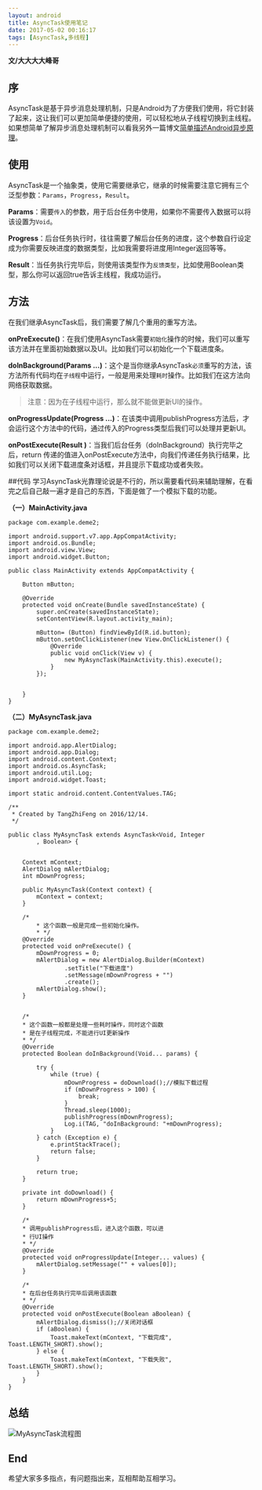 ```yaml
---
layout: android
title: AsyncTask使用笔记
date: 2017-05-02 00:16:17
tags: [AsyncTask,多线程]
---
```


**文/大大大大峰哥**

## 序
AsyncTask是基于异步消息处理机制，只是Android为了方便我们使用，将它封装了起来，这让我们可以更加简单便捷的使用，可以轻松地从子线程切换到主线程。如果想简单了解异步消息处理机制可以看我另外一篇博文[简单描述Android异步原理](http://www.jianshu.com/p/f976ee81c913)。

<!-- more -->

## 使用
AsyncTask是一个抽象类，使用它需要继承它，继承的时候需要注意它拥有三个泛型参数：`Params`，`Progress`，`Result`。

**Params**：需要`传入`的参数，用于后台任务中使用，如果你不需要传入数据可以将该设置为`Void`。

**Progress**：后台任务执行时，往往需要了解后台任务的进度，这个参数自行设定成为你需要反映进度的数据类型，比如我需要将进度用Integer返回等等。

**Result**：当任务执行完毕后，则使用该类型作为`反馈类型`，比如使用Boolean类型，那么你可以返回true告诉主线程，我成功运行。

## 方法

在我们继承AsyncTask后，我们需要了解几个重用的重写方法。

**onPreExecute()**：在我们使用AsyncTask需要`初始化`操作的时候，我们可以重写该方法并在里面初始数据以及UI。比如我们可以初始化一个下载进度条。

**doInBackground(Params ...)**：这个是当你继承AsyncTask`必须`重写的方法，该方法所有代码均在`子线程`中运行，一般是用来处理`耗时`操作。比如我们在这方法向网络获取数据。
> 注意：因为在子线程中运行，那么就不能做更新UI的操作。

**onProgressUpdate(Progress ...)**：在该类中调用publishProgress方法后，才会运行这个方法中的代码，通过传入的Progress类型后我们可以处理并更新UI。

**onPostExecute(Result )**：当我们后台任务（doInBackground）执行完毕之后，return 传递的值进入onPostExecute方法中，向我们传递任务执行结果，比如我们可以关闭下载进度条对话框，并且提示下载成功或者失败。

##代码
学习AsyncTask光靠理论说是不行的，所以需要看代码来辅助理解，在看完之后自己敲一遍才是自己的东西，下面是做了一个模拟下载的功能。

**（一）MainActivity.java**
```
package com.example.deme2;

import android.support.v7.app.AppCompatActivity;
import android.os.Bundle;
import android.view.View;
import android.widget.Button;

public class MainActivity extends AppCompatActivity {

    Button mButton;

    @Override
    protected void onCreate(Bundle savedInstanceState) {
        super.onCreate(savedInstanceState);
        setContentView(R.layout.activity_main);

        mButton= (Button) findViewById(R.id.button);
        mButton.setOnClickListener(new View.OnClickListener() {
            @Override
            public void onClick(View v) {
                new MyAsyncTask(MainActivity.this).execute();
            }
        });


    }
}
```


**（二）MyAsyncTask.java**
```
package com.example.deme2;

import android.app.AlertDialog;
import android.app.Dialog;
import android.content.Context;
import android.os.AsyncTask;
import android.util.Log;
import android.widget.Toast;

import static android.content.ContentValues.TAG;

/**
 * Created by TangZhiFeng on 2016/12/14.
 */

public class MyAsyncTask extends AsyncTask<Void, Integer
        , Boolean> {


    Context mContext;
    AlertDialog mAlertDialog;
    int mDownProgress;

    public MyAsyncTask(Context context) {
        mContext = context;
    }

    /*
        * 这个函数一般是完成一些初始化操作。
        * */
    @Override
    protected void onPreExecute() {
        mDownProgress = 0;
        mAlertDialog = new AlertDialog.Builder(mContext)
                .setTitle("下载进度")
                .setMessage(mDownProgress + "")
                .create();
        mAlertDialog.show();
    }


    /*
    * 这个函数一般都是处理一些耗时操作，同时这个函数
    * 是在子线程完成，不能进行UI更新操作
    * */
    @Override
    protected Boolean doInBackground(Void... params) {

        try {
            while (true) {
                mDownProgress = doDownload();//模拟下载过程
                if (mDownProgress > 100) {
                    break;
                }
                Thread.sleep(1000);
                publishProgress(mDownProgress);
                Log.i(TAG, "doInBackground: "+mDownProgress);
            }
        } catch (Exception e) {
            e.printStackTrace();
            return false;
        }

        return true;
    }

    private int doDownload() {
        return mDownProgress+5;
    }

    /*
    * 调用publishProgress后，进入这个函数，可以进
    * 行UI操作
    * */
    @Override
    protected void onProgressUpdate(Integer... values) {
        mAlertDialog.setMessage("" + values[0]);
    }

    /*
    * 在后台任务执行完毕后调用该函数
    * */
    @Override
    protected void onPostExecute(Boolean aBoolean) {
        mAlertDialog.dismiss();//关闭对话框
        if (aBoolean) {
            Toast.makeText(mContext, "下载完成", Toast.LENGTH_SHORT).show();
        } else {
            Toast.makeText(mContext, "下载失败", Toast.LENGTH_SHORT).show();
        }
    }
}

```


## 总结

![MyAsyncTask流程图](http://upload-images.jianshu.io/upload_images/925416-99921d9d8db9083f.png?imageMogr2/auto-orient/strip%7CimageView2/2/w/1240)

## End
希望大家多多指点，有问题指出来，互相帮助互相学习。